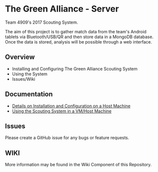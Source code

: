 # The Green Alliance - Server

Team 4909's 2017 Scouting System.

The aim of this project is to gather match data from the team's Android tablets via Bluetooth/USB/QR and then store data in a MongoDB database. Once the data is stored, analysis will be possible through a web interface.

## Overview
- Installing and Configuring The Green Alliance Scouting System
- Using the System
- Issues/Wiki

## Documentation
- [Details on Installation and Configuration on a Host Machine](./INSTALL.md)
- [Using the Scouting System in a VM/Host Machine](./USAGE.md)

## Issues
Please create a GitHub issue for any bugs or feature requests.

## WIKI
More information may be found in the Wiki Component of this Repository.
